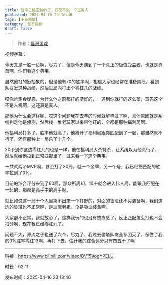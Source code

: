 ```yaml
---
title: 胜率已经压到0%了，匹配不到一个正常人
published: 2025-04-16 23:18:46
tags: [王者荣耀]
category: 磊哥视频
draft: false
---
```



> 作者：[磊哥游戏](https://space.bilibili.com/268941858?spm_id_from=333.788.upinfo.head.click)

视频字幕：

今天又是一胜一负啊，尽力了，但是今天遇到了一个真正的极值受益者，也就是真菜啊，你们看这个典韦。

虽然他打的挺抽象的，但是他有70的胜率啊，相信大家也经常在准备阶段，看到队友发这种战绩，然后进局内打出个零杠几的战绩。

哎你肯定会疑惑，为什么他之前都打的挺好的，一遇到你就打的这么菜，首先这个不是人机啊，这还真是真人。

那他为什么会这样呢，哎这个问题我在去年的时候就解释过了啊，具体原因就是系统判定他是侦测，然后找一堆老玩家过来带他打的，全都是那种福利局啊。

他福利局打多了，胜率他就高了，他离开了福利局跟你匹配到了一起，那自然就不行了，还有那种上一局杀了十几个。

20个到你这边零杠几的也是一样，他在福利局大杀特杀，让系统以为他真行了，然后就给他拉到正常匹配里了，过来看一下这个典韦。

一共就两个MVP啊，甚至打了30局，就一个金牌，另一个号，我已经把匹配的胜率拉到了0%。

目前的综合评分来到了60啊，那众所周知，绿十就会进入伟人局，能跟我匹配在一起的，那都是高手中的高手啊。

就比如说这一局十个人里凑不出来一个打野的，对面的鲁班还不买装备啊，我们这边的鲁班也不正常啊，是血魔老祖，全是吸血装备啊。

大家都不正常，我就放心了，这样我玩的也没有愧疚感了，反正匹配怎么打也不会扣分啊，现在我已经零杠九了。

问题不大，源流之子也送了六个，尽力了，我过去偷塔队友全都团灭了，保住了我的0%胜率零杠13啊，再打下去，估计我的综合评分只有四五十了啊

---

链接：https://www.bilibili.com/video/BV15VogYPELU

时长：02:11

发布时间：2025-04-16 23:18:46
